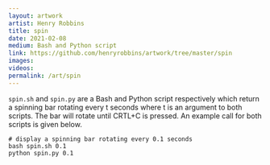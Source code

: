 ```yaml
---
layout: artwork
artist: Henry Robbins
title: spin
date: 2021-02-08
medium: Bash and Python script
link: https://github.com/henryrobbins/artwork/tree/master/spin
images:
videos:
permalink: /art/spin
---
```

`spin.sh` and `spin.py` are a Bash and Python script respectively which return
a spinning bar rotating every t seconds where t is an argument to both scripts.
The bar will rotate until CRTL+C is pressed. An example call for both scripts
is given below.

```
# display a spinning bar rotating every 0.1 seconds
bash spin.sh 0.1
python spin.py 0.1
```